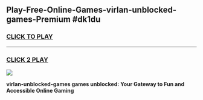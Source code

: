 
## Play-Free-Online-Games-virlan-unblocked-games-Premium #dk1du
<h3>
<a href="https://premium.freeplayer.one?title=virlan-unblocked-games&ref=8M">CLICK TO PLAY</a></h3>
<hr>

<h3>
<a href="https://premium.freeplayer.one?title=virlan-unblocked-games&ref=8M">CLICK 2 PLAY</a>
  
</h3>

<a href="https://premium.freeplayer.one?title=virlan-unblocked-games&ref=8M"><img src="https://clearcache.store/games.png"></a>


**virlan-unblocked-games games unblocked: Your Gateway to Fun and Accessible Online Gaming**

